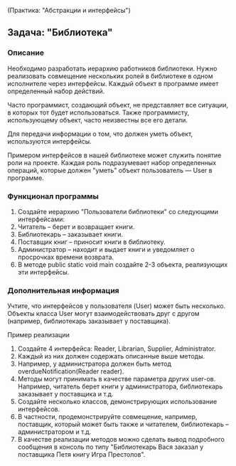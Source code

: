 (Практика: "Абстракции и интерфейсы")

## Задача: "Библиотека"

### Описание

Необходимо разработать иерархию работников библиотеки. 
Нужно реализовать совмещение нескольких ролей в библиотеке в одном исполнителе через интерфейсы. 
Каждый объект в программе имеет определенный набор действий.

Часто программист, создающий объект, не представляет все ситуации, в которых тот будет использоваться. 
Также программисту, использующему объект, часто неизвестны все его детали.

Для передачи информации о том, что должен уметь объект, используются интерфейсы.

Примером интерфейсов в нашей библиотеке может служить понятие роли на проекте. 
Каждая роль подразумевает набор определенных операций, которые должен "уметь" объект пользователь — User в программе.


### Функционал программы

1. Создайте иерархию "Пользователи библиотеки" со следующими интерфейсами:
2. Читатель – берет и возвращает книги.
3. Библиотекарь – заказывает книги.
4. Поставщик книг – приносит книги в библиотеку.
5. Администратор – находит и выдает книги и уведомляет о просрочках времени возврата.
6. В методе public static void main создайте 2-3 объекта, реализующих эти интерфейсы.


### Дополнительная информация

Учтите, что интерфейсов у пользователя (User) может быть несколько. 
Объекты класса User могут взаимодействовать друг с другом (например, библиотекарь заказывает у поставщика).


Пример реализации

1. Создайте 4 интерфейса: Reader, Librarian, Supplier, Administrator. 
2. Каждый из них должен содержать описанные выше методы. 
3. Например, у администратора должен быть метод overdueNotification(Reader reader). 
4. Методы могут принимать в качестве параметра других user-ов. 
Например, читатель берет книги у администратора, библиотекарь заказывает у поставщика и т.д.
5. Создайте несколько классов, демонстрирующих использование интерфейсов. 
6. В частности, продемонстрируйте совмещение, например, поставщик, который может быть также и читателем, библиотекарь – администратором и т.д. 
7. В качестве реализации методов можно сделать вывод подробного сообщения в консоль по типу "Библиотекарь Вася заказал у поставщика Петя книгу Игра Престолов".
